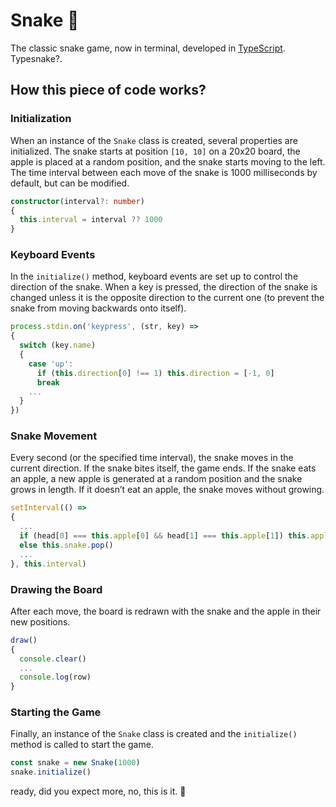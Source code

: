 # Snake 🐍
The classic snake game, now in terminal, developed in [TypeScript](https://www.typescriptlang.org/). Typesnake?.

## How this piece of code works?

### Initialization
When an instance of the `Snake` class is created, several properties are initialized. The snake starts at position `[10, 10]` on a 20x20 board, the apple is placed at a random position, and the snake starts moving to the left. The time interval between each move of the snake is 1000 milliseconds by default, but can be modified.

```typescript
constructor(interval?: number)
{
  this.interval = interval ?? 1000
}
```
### Keyboard Events
In the `initialize()` method, keyboard events are set up to control the direction of the snake. When a key is pressed, the direction of the snake is changed unless it is the opposite direction to the current one (to prevent the snake from moving backwards onto itself).

```typescript
process.stdin.on('keypress', (str, key) =>
{
  switch (key.name)
  {
    case 'up':
      if (this.direction[0] !== 1) this.direction = [-1, 0]
      break
    ...
  }
})
```
### Snake Movement
Every second (or the specified time interval), the snake moves in the current direction. If the snake bites itself, the game ends. If the snake eats an apple, a new apple is generated at a random position and the snake grows in length. If it doesn’t eat an apple, the snake moves without growing.

```typescript
setInterval(() =>
{
  ...
  if (head[0] === this.apple[0] && head[1] === this.apple[1]) this.apple = [Math.floor(Math.random() * 20), Math.floor(Math.random() * 20)]
  else this.snake.pop()
  ...
}, this.interval)
```

### Drawing the Board
After each move, the board is redrawn with the snake and the apple in their new positions.

```typescript
draw()
{
  console.clear()
  ...
  console.log(row)
}
```

### Starting the Game
Finally, an instance of the `Snake` class is created and the `initialize()` method is called to start the game.

```typescript
const snake = new Snake(1000)
snake.initialize()
```

ready, did you expect more, no, this is it. 🗿
